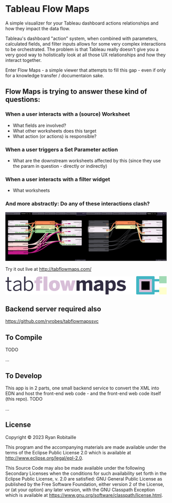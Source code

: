 # Tableau Flow Maps

A simple visualizer for your Tableau dashboard actions relationships and how they impact the data flow.

Tableau's dashboard "action" system, when combined with parameters, calculated fields, and filter inputs allows for some very complex interactions to be orchestrated. The problem is that Tableau really doesn't give you a very good way to holistically look at all those UX relationships and how they interact together.

Enter Flow Maps - a simple viewer that attempts to fill this gap - even if only for a knowledge transfer / documentaion sake.

## Flow Maps is trying to answer these kind of questions:

### When a user interacts with a (source) Worksheet
- What fields are involved?
- What other worksheets does this target
- What action (or actions) is responsible?

### When a user triggers a Set Parameter action
- What are the downstream worksheets affected by this (since they use the param in question - directly or indirectly)

### When a user interacts with a filter widget
- What worksheets 

### And more abstractly: Do any of these interactions clash?


![teaser-image3](https://github.com/ryrobes/tabflowmaps/blob/master/resources/public/images/ghthumb-double.png?raw=true)

Try it out live at http://tabflowmaps.com/ 

![teaser-image2](https://github.com/ryrobes/tabflowmaps/blob/master/resources/public/images/tfm-logo.png?raw=true)

## Backend server required also

https://github.com/ryrobes/tabflowmapssvc 

## To Compile

TODO

...

## To Develop

This app is in 2 parts, one small backend service to convert the XML into EDN and host the front-end web code - and the front-end web code itself (this repo). TODO

...

## License

Copyright © 2023 Ryan Robitaille

This program and the accompanying materials are made available under the
terms of the Eclipse Public License 2.0 which is available at
http://www.eclipse.org/legal/epl-2.0.

This Source Code may also be made available under the following Secondary
Licenses when the conditions for such availability set forth in the Eclipse
Public License, v. 2.0 are satisfied: GNU General Public License as published by
the Free Software Foundation, either version 2 of the License, or (at your
option) any later version, with the GNU Classpath Exception which is available
at https://www.gnu.org/software/classpath/license.html.